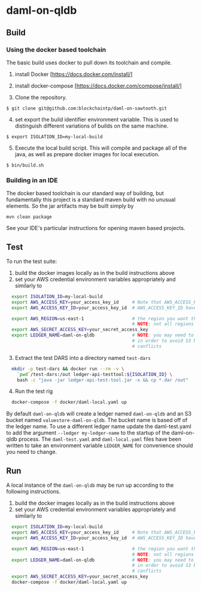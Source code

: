 # daml-on-qldb

## Build

### Using the docker based toolchain

The basic build uses docker to pull down its toolchain and compile.

1. install Docker [https://docs.docker.com/install/]
1. install docker-compose [https://docs.docker.com/compose/install/]

1. Clone the repository.

  ```$ git clone git@github.com:blockchaintp/daml-on-sawtooth.git```

4. set export the build identifier environment variable.  This is used to distinguish different variations of builds on the same machine.

  ```$ export ISOLATION_ID=my-local-build```

5. Execute the local build script. This will compile and package all of the java, as well as prepare docker images for local execution.

```$ bin/build.sh```

### Building in an IDE

The docker based toolchain is our standard way of building, but fundamentally this project is a standard maven build with no unusual elements.  So the jar artifacts may be built simply by

```mvn clean package```

See your IDE's particular instructions for opening maven based projects.

## Test

To run the test suite:

1. build the docker images locally as in the build instructions above
1. set your AWS credential environment variables appropriately and similarly to

  ```bash
    export ISOLATION_ID=my-local-build
    export AWS_ACCESS_KEY=your_access_key_id     # Note that AWS_ACCESS_KEY and
    export AWS_ACCESS_KEY_ID=your_access_key_id  # AWS_ACCESS_KEY_ID have the same value

    export AWS_REGION=us-east-1                  # the region you want the QLDB in,
                                                 # NOTE: not all regions are valid
    export AWS_SECRET_ACCESS_KEY=your_secret_access_key
    export LEDGER_NAME=daml-on-qldb              # NOTE: you may need to change this
                                                 # in order to avoid S3 bucket name
                                                 # conflicts
  ```

3. Extract the test DARS into a directory named `test-dars`

  ```bash
    mkdir -p test-dars && docker run --rm -v \
      `pwd`/test-dars:/out ledger-api-testtool:${ISOLATION_ID} \
      bash -c "java -jar ledger-api-test-tool.jar -x && cp *.dar /out"
  ```

4. Run the test rig

  ```bash
    docker-compose -f docker/daml-local.yaml up
  ```

By default `daml-on-qldb` will create a ledger named `daml-on-qldb` and an S3 bucket named `valuestore-daml-on-qldb`.  The bucket name is based off of the ledger name.  To use a different ledger name update the daml-test.yaml to add the argument `--ledger my-ledger-name` to the startup of the daml-on-qldb process. The `daml-test.yaml` and `daml-local.yaml` files have been written to take an environment variable `LEDGER_NAME` for convenience should you need to change.

## Run

A local instance of the `daml-on-qldb` may be run up according to the following instructions.

1. build the docker images locally as in the build instructions above
1. set your AWS credential environment variables appropriately and similarly to

  ```bash
    export ISOLATION_ID=my-local-build
    export AWS_ACCESS_KEY=your_access_key_id     # Note that AWS_ACCESS_KEY and
    export AWS_ACCESS_KEY_ID=your_access_key_id  # AWS_ACCESS_KEY_ID have the same value

    export AWS_REGION=us-east-1                  # the region you want the QLDB in,
                                                 # NOTE: not all regions are valid
    export LEDGER_NAME=daml-on-qldb              # NOTE: you may need to change this
                                                 # in order to avoid S3 bucket name
                                                 # conflicts
    export AWS_SECRET_ACCESS_KEY=your_secret_access_key
    docker-compose -f docker/daml-local.yaml up
  ```
